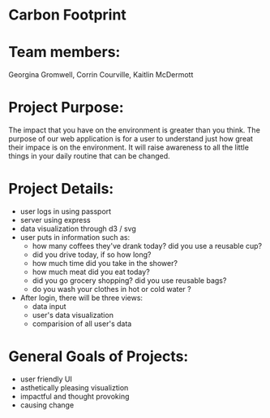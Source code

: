 Carbon Footprint 
=== 

# Team members:
Georgina Gromwell, Corrin Courville, Kaitlin McDermott 

# Project Purpose:
The impact that you have on the environment is greater than you think. The purpose of our web application is for a user to understand just how great their impace is on the environment. It will raise awareness to all the little things in your daily routine that can be changed. 

# Project Details: 
- user logs in using passport
- server using express 
- data visualization through d3 / svg 
- user puts in information such as: 
  - how many coffees they've drank today? did you use a reusable cup? 
  - did you drive today, if so how long?
  - how much time did you take in the shower?
  - how much meat did you eat today? 
  - did you go grocery shopping? did you use reusable bags?
  - do you wash your clothes in hot or cold water ? 
- After login, there will be three views: 
  - data input 
  - user's data visualization 
  - comparision of all user's data 

# General Goals of Projects: 
- user friendly UI
- asthetically pleasing visualiztion
- impactful and thought provoking 
- causing change 
